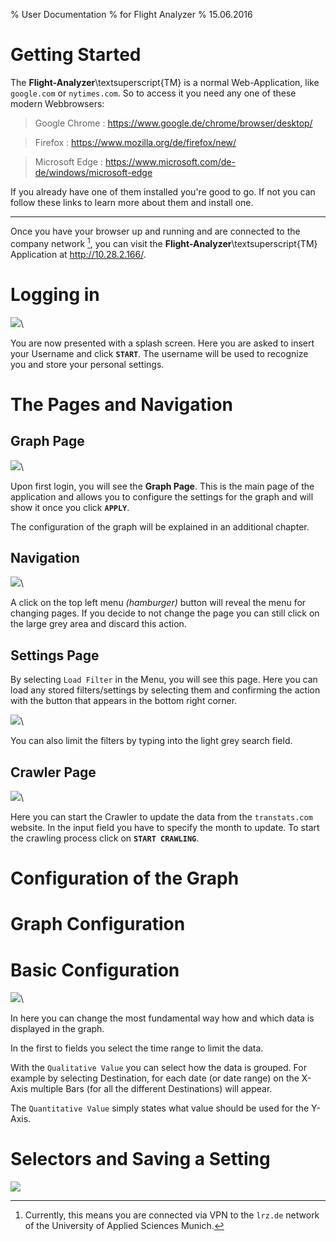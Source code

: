 % User Documentation
% for Flight Analyzer
% 15.06.2016


# Getting Started

The **Flight-Analyzer**\textsuperscript{TM} is a normal Web-Application, like `google.com` or `nytimes.com`. So to access it you need any one of these modern Webbrowsers:


> Google Chrome
> : <https://www.google.de/chrome/browser/desktop/> 

> Firefox
> : <https://www.mozilla.org/de/firefox/new/>

> Microsoft Edge
> : <https://www.microsoft.com/de-de/windows/microsoft-edge>

If you already have one of them installed you're good to go. If not you can follow these links to learn more about them and install one.

---

Once you have your browser up and running and are connected to the company network [^1], you can visit the **Flight-Analyzer**\textsuperscript{TM} Application at <http://10.28.2.166/>.



[^1]: Currently, this means you are connected via VPN to the `lrz.de` network of the University of Applied Sciences Munich.

# Logging in

![](login.png)\ 

You are now presented with a splash screen. Here you are asked to insert your Username and click **`START`**. The username will be used to recognize you and store your personal settings.

# The Pages and Navigation

## Graph Page

![](graph-page.png)\ 

Upon first login, you will see the **Graph Page**. This is the main page of the application and allows you to configure the settings for the graph and will show it once you click **`APPLY`**. 

The configuration of the graph will be explained in an additional chapter.

## Navigation

![](menu.png)\ 

A click on the top left menu *(hamburger)* button will reveal the menu for changing pages. If you decide to not change the page you can still click on the large grey area and discard this action.

## Settings Page

By selecting `Load Filter` in the Menu, you will see this page. Here you can load any stored filters/settings by selecting them and confirming
the action with the button that appears in the bottom right corner.

![](settings-page.png)\ 



You can also limit the filters by typing into the light grey search field.

## Crawler Page

![](crawler-page.png)\ 

Here you can start the Crawler to update the data from the `transtats.com` website. In the input field you have to specify the month to update. To start the crawling process click on **`START CRAWLING`**.


# Configuration of the Graph

# Graph Configuration

# Basic Configuration

![](graph-setting1.png)\

In here you can change the most fundamental way how and which data is displayed in the graph.

In the first to fields you select the time range to limit the data. 

With the `Qualitative Value` you can select how the data is grouped. For example by selecting Destination, for each date (or date range) on the X-Axis multiple Bars (for all the different Destinations) will appear.

The `Quantitative Value` simply states what value should be used for the Y-Axis.


# Selectors and Saving a Setting

![](graph-setting2.png) 
